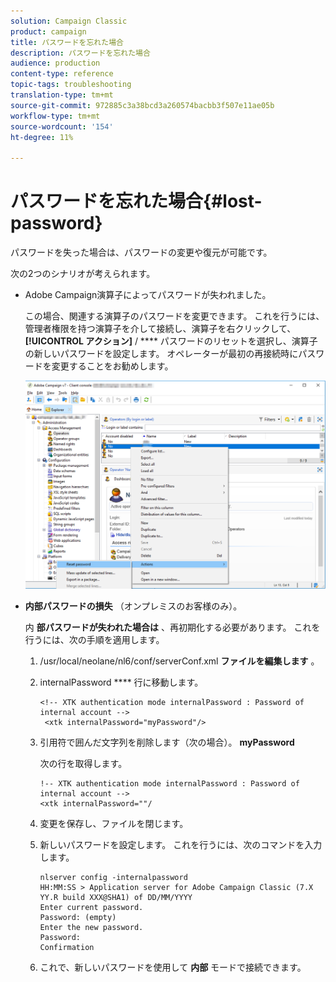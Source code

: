 ```yaml
---
solution: Campaign Classic
product: campaign
title: パスワードを忘れた場合
description: パスワードを忘れた場合
audience: production
content-type: reference
topic-tags: troubleshooting
translation-type: tm+mt
source-git-commit: 972885c3a38bcd3a260574bacbb3f507e11ae05b
workflow-type: tm+mt
source-wordcount: '154'
ht-degree: 11%

---
```



# パスワードを忘れた場合{#lost-password}

パスワードを失った場合は、パスワードの変更や復元が可能です。

次の2つのシナリオが考えられます。

* Adobe Campaign演算子によってパスワードが失われました。

   この場合、関連する演算子のパスワードを変更できます。 これを行うには、管理者権限を持つ演算子を介して接続し、演算子を右クリックして、 **[!UICONTROL アクション]** / **** パスワードのリセットを選択し、演算子の新しいパスワードを設定します。 オペレーターが最初の再接続時にパスワードを変更することをお勧めします。

   ![](assets/operator-passwd.png)

* **内部パスワードの損失** （オンプレミスのお客様のみ）。

   内 **部パスワードが失われた場合は** 、再初期化する必要があります。 これを行うには、次の手順を適用します。

   1. /usr/local/neolane/nl6/conf/serverConf.xml **ファイルを編集します** 。
   1. internalPassword **** 行に移動します。

      ```
      <!-- XTK authentication mode internalPassword : Password of internal account -->
       <xtk internalPassword="myPassword"/>
      ```

   1. 引用符で囲んだ文字列を削除します（次の場合）。 **myPassword**

      次の行を取得します。

      ```
      !-- XTK authentication mode internalPassword : Password of internal account -->
      <xtk internalPassword=""/
      ```

   1. 変更を保存し、ファイルを閉じます。
   1. 新しいパスワードを設定します。 これを行うには、次のコマンドを入力します。

      ```
      nlserver config -internalpassword
      HH:MM:SS > Application server for Adobe Campaign Classic (7.X YY.R build XXX@SHA1) of DD/MM/YYYY
      Enter current password.
      Password: (empty)
      Enter the new password.
      Password: 
      Confirmation 
      ```

   1. これで、新しいパスワードを使用して **内部** モードで接続できます。

